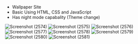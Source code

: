 - Wallpaper Site
- Basic Using HTML, CSS and JavaScript
- Has night mode capabality (Theme change)

![Screenshot (2574)](https://github.com/HuzaifaAhmad03/Frontend-Site/assets/98657982/176d69e7-f83e-4f88-8f3d-f95ebf1d1118)
![Screenshot (2575)](https://github.com/HuzaifaAhmad03/Frontend-Site/assets/98657982/d76f21a7-502c-403a-a41f-b2f6695681e2)
![Screenshot (2576)](https://github.com/HuzaifaAhmad03/Frontend-Site/assets/98657982/6b4abe41-73d3-4ec4-9ab0-cf1509830494)
![Screenshot (2577)](https://github.com/HuzaifaAhmad03/Frontend-Site/assets/98657982/3305f56a-fcc7-4b5a-8a42-ebeb4b75d587)
![Screenshot (2578)](https://github.com/HuzaifaAhmad03/Frontend-Site/assets/98657982/b264d4c4-e71f-490c-bfb4-762c26a4ae37)
![Screenshot (2579)](https://github.com/HuzaifaAhmad03/Frontend-Site/assets/98657982/0e1b849f-4aa7-4b90-be80-be3446b99077)
![Screenshot (2580)](https://github.com/HuzaifaAhmad03/Frontend-Site/assets/98657982/6a276278-87cf-47a5-99f9-b9db5abcde76)
![Screenshot (2581)](https://github.com/HuzaifaAhmad03/Frontend-Site/assets/98657982/b0307377-ab3c-453f-9f55-d8b7da4f7dba)
